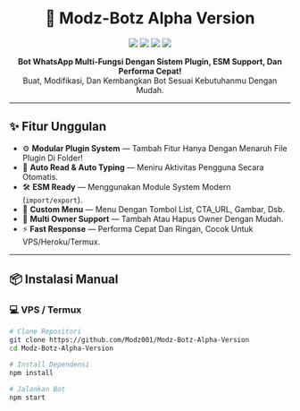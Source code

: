 <h1 align="center">🚀 Modz-Botz Alpha Version</h1>
<p align="center">
  <img src="https://img.shields.io/github/stars/Modz001/Modz-Botz-Alpha-Version?style=flat-square" />
  <img src="https://img.shields.io/github/forks/Modz001/Modz-Botz-Alpha-Version?style=flat-square" />
  <img src="https://img.shields.io/github/license/Modz001/Modz-Botz-Alpha-Version?style=flat-square" />
  <img src="https://img.shields.io/badge/Node.js-20.x-green?style=flat-square&logo=node.js" />
</p>

<p align="center">
  <b>Bot WhatsApp Multi-Fungsi Dengan Sistem Plugin, ESM Support, Dan Performa Cepat!</b><br>
  Buat, Modifikasi, Dan Kembangkan Bot Sesuai Kebutuhanmu Dengan Mudah.
</p>

---

## ✨ Fitur Unggulan

- ⚙️ **Modular Plugin System** — Tambah Fitur Hanya Dengan Menaruh File Plugin Di Folder!
- 🧠 **Auto Read & Auto Typing** — Meniru Aktivitas Pengguna Secara Otomatis.
- 🛠️ **ESM Ready** — Menggunakan Module System Modern (`import/export`).
- 🧩 **Custom Menu** — Menu Dengan Tombol List, CTA_URL, Gambar, Dsb.
- 🔐 **Multi Owner Support** — Tambah Atau Hapus Owner Dengan Mudah.
- ⚡ **Fast Response** — Performa Cepat Dan Ringan, Cocok Untuk VPS/Heroku/Termux.

---

## 📦 Instalasi Manual

### 💻 VPS / Termux

```bash
# Clone Repositori
git clone https://github.com/Modz001/Modz-Botz-Alpha-Version
cd Modz-Botz-Alpha-Version

# Install Dependensi
npm install

# Jalankan Bot
npm start
